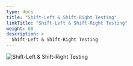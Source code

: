 ```yaml
---
type: docs
title: "Shift-Left & Shift-Right Testing"
linkTitle: "Shift-Left & Shift-Right Testing"
weight: 68
description: >
  Shift-Left & Shift-Right Testing
---
```


![Shift-Left & Shift-Right Testing](/images/bootcamp-slides/microservices-bootcamp/Slide68.PNG)
